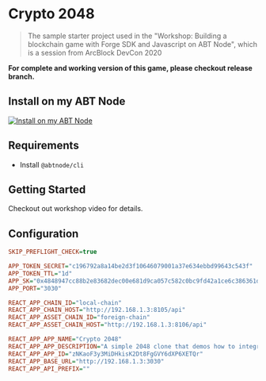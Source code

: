 # Crypto 2048

> The sample starter project used in the "Workshop: Building a blockchain game with Forge SDK and Javascript on ABT Node", which is a session from ArcBlock DevCon 2020

**For complete and working version of this game, please checkout release branch.**

## Install on my ABT Node

[![Install on my ABT Node](https://raw.githubusercontent.com/blocklet/development-guide/main/assets/install_on_abtnode.svg)](https://install.arcblock.io/?action=blocklet-install&meta_url=https%3A%2F%2Fgithub.com%2Fblocklet%2Fcrypto-2048%2Freleases%2Fdownload%2F0.5.9%2Fblocklet.json)

## Requirements

- Install `@abtnode/cli`

## Getting Started

Checkout out workshop video for details.

## Configuration

```ini
SKIP_PREFLIGHT_CHECK=true

APP_TOKEN_SECRET="c196792a8a14be2d3f10646079001a37e634ebbd99643c543f"
APP_TOKEN_TTL="1d"
APP_SK="0x4848947cc88b2e83682dec00e681d9ca057c582c0bc9fd42a1ce6c386361d2bda24f683f458bad332b2c913fd374493b08aca1993f2640cbfccd962951c220c0"
APP_PORT="3030"

REACT_APP_CHAIN_ID="local-chain"
REACT_APP_CHAIN_HOST="http://192.168.1.3:8105/api"
REACT_APP_ASSET_CHAIN_ID="foreign-chain"
REACT_APP_ASSET_CHAIN_HOST="http://192.168.1.3:8106/api"

REACT_APP_APP_NAME="Crypto 2048"
REACT_APP_APP_DESCRIPTION="A simple 2048 clone that demos how to integrate games with ArcBlock technologies"
REACT_APP_APP_ID="zNKaoF3y3MiDHkisK2Dt8FgGVY6dXP6XETQr"
REACT_APP_BASE_URL="http://192.168.1.3:3030"
REACT_APP_API_PREFIX=""
```

